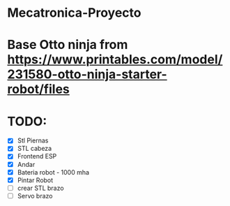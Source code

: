 # Mecatronica-Proyecto

# Base Otto ninja from https://www.printables.com/model/231580-otto-ninja-starter-robot/files

# TODO:

- [X]  Stl Piernas
- [X]  STL cabeza
- [X]  Frontend ESP
- [X]  Andar
- [X]  Bateria robot - 1000 mha
- [X]  Pintar Robot
- [ ]  crear STL brazo
- [ ]  Servo brazo
